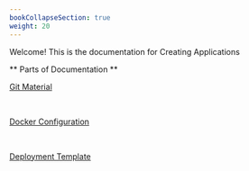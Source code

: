 ```yaml
---
bookCollapseSection: true
weight: 20
---
```




Welcome! This is the documentation for Creating Applications

** Parts of Documentation ** 

[Git Material](https://devtron.gitlab.io/tutorials-dev/docs/example/reference/creating-application/3rd-level/git-material/)

<br>

[Docker Configuration](https://devtron.gitlab.io/tutorials-dev/docs/example/reference/creating-application/3rd-level/docker-config/) 

<br>

[Deployment Template](https://devtron.gitlab.io/tutorials-dev/docs/example/reference/creating-application/3rd-level/deploytemp/) 

<br>
